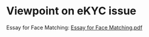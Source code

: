 # Viewpoint on eKYC issue
 Essay for Face Matching: [Essay for Face Matching.pdf](https://github.com/user-attachments/files/16862560/Essay.for.Face.Matching.pdf)

